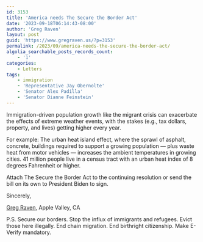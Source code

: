 ```yaml
---
id: 3153
title: 'America needs The Secure the Border Act'
date: '2023-09-18T06:14:43-08:00'
author: 'Greg Raven'
layout: post
guid: 'https://www.gregraven.us/?p=3153'
permalink: /2023/09/america-needs-the-secure-the-border-act/
algolia_searchable_posts_records_count:
    - '1'
categories:
    - Letters
tags:
    - immigration
    - 'Representative Jay Obernolte'
    - 'Senator Alex Padilla'
    - 'Senator Dianne Feinstein'
---
```


Immigration-driven population growth like the migrant crisis can exacerbate the effects of extreme weather events, with the stakes (e.g., tax dollars, property, and lives) getting higher every year.

For example: The urban heat island effect, where the sprawl of asphalt, concrete, buildings required to support a growing population — plus waste heat from motor vehicles — increases the ambient temperatures in growing cities. 41 million people live in a census tract with an urban heat index of 8 degrees Fahrenheit or higher.

Attach The Secure the Border Act to the continuing resolution or send the bill on its own to President Biden to sign.

Sincerely,

[Greg Raven](https://www.gregraven.org/), Apple Valley, CA

P.S. Secure our borders. Stop the influx of immigrants and refugees. Evict those here illegally. End chain migration. End birthright citizenship. Make E-Verify mandatory.